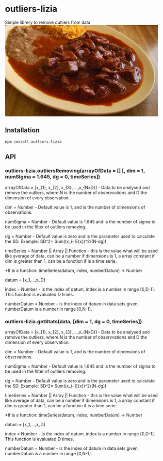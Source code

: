 # outliers-lizia
Simple librery to remove outliers from data
![logo](./carne-con-chile.jpg)

## Installation

```bash
npm install outliers-lizia
```

## API

### outliers-lizia.outliersRemoving(arrayOfData = [] [, dim = 1, numSigma = 1.645, dg = 0, timeSeries])
arrayOfData = [x_{1}, x_{2}, x_{3}, ...,x_{NxD}] - Data to be analysed and remove the outliers, 
where N is the number of observvations and D the dimension of every observation.

dim = Number - Default value is 1, and is the number of dimensions of observations.

numSigma = Number - Default value is 1.645 and is the number of sigma to be used in the filter of outliers removing.

dg = Number - Default value is zero and is the parameter used to calculate the SD. Example:   SD^2= Sum((x_i- E{x})^2/(N-dg))

timeSeries = Number || Array || Function -  this is the value what will be used like average of data, can be a number if dimensions is 1, a array constant
if dim is greater than 1, can be a function if is a time serie. 

*If is a function: timeSeries(datum, index, numberDatum) -> Number

datum = [x_1,...,x_D]

index = Number - is the index of datum, index is a number in range [0,D-1]. This function is evaluated D times.

numberDatum = Number - is the index of datum in data sets given, numberDatum is a number in range [0,N-1].

### outliers-lizia.getStats(data, [dim = 1, dg = 0, timeSeries])

arrayOfData = [x_{1}, x_{2}, x_{3}, ...,x_{NxD}] - Data to be analysed and remove the outliers, 
where N is the number of observvations and D the dimension of every observation.

dim = Number - Default value is 1, and is the number of dimensions of observations.

numSigma = Number - Default value is 1.645 and is the number of sigma to be used in the filter of outliers removing.

dg = Number - Default value is zero and is the parameter used to calculate the SD. Example:   SD^2= Sum((x_i- E{x})^2/(N-dg))

timeSeries = Number || Array || Function -  this is the value what will be used like average of data, can be a number if dimensions is 1, a array constant
if dim is greater than 1, can be a function if is a time serie. 

*If is a function: timeSeries(datum, index, numberDatum) -> Number

datum = [x_1,...,x_D]

index = Number - is the index of datum, index is a number in range [0,D-1]. This function is evaluated D times.

numberDatum = Number - is the index of datum in data sets given, numberDatum is a number in range [0,N-1].